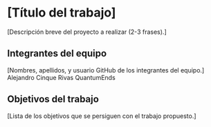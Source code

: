 # [Título del trabajo]

[Descripción breve del proyecto a realizar (2-3 frases).]

## Integrantes del equipo

[Nombres, apellidos, y usuario GitHub de los integrantes del equipo.]
Alejandro Cinque Rivas QuantumEnds

## Objetivos del trabajo

[Lista de los objetivos que se persiguen con el trabajo propuesto.]
